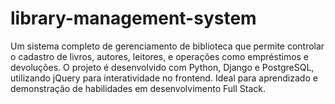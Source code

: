 # library-management-system
Um sistema completo de gerenciamento de biblioteca que permite controlar o cadastro de livros, autores, leitores, e operações como empréstimos e devoluções. O projeto é desenvolvido com Python, Django e PostgreSQL, utilizando jQuery para interatividade no frontend. Ideal para aprendizado e demonstração de habilidades em desenvolvimento Full Stack.
